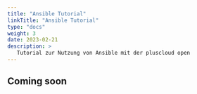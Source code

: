 ```yaml
---
title: "Ansible Tutorial"
linkTitle: "Ansible Tutorial"
type: "docs"
weight: 3
date: 2023-02-21
description: >
   Tutorial zur Nutzung von Ansible mit der pluscloud open
---
```


## Coming soon
